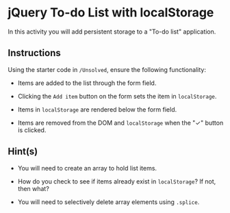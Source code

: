 # jQuery To-do List with localStorage

In this activity you will add persistent storage to a "To-do list" application. 

## Instructions

Using the starter code in `/Unsolved`, ensure the following functionality:

* Items are added to the list through the form field. 

* Clicking the `Add item` button on the form sets the item in `localStorage`.

* Items in `localStorage` are rendered below the form field. 

* Items are removed from the DOM and `localStorage` when the "✓" button is clicked.


## Hint(s)

* You will need to create an array to hold list items.

* How do you check to see if items already exist in `localStorage`? If not, then what?

* You will need to selectively delete array elements using `.splice`.



